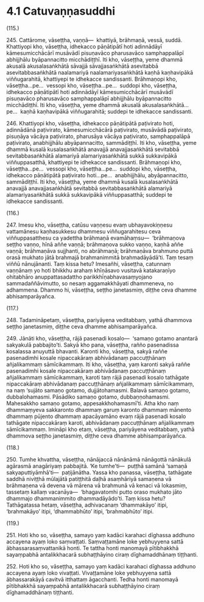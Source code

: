 

# 4.1 Catuvaṇṇasuddhi



(115.)

245\. Cattārome, vāseṭṭha, vaṇṇā—  khattiyā, brāhmaṇā, vessā, suddā. Khattiyopi kho, vāseṭṭha, idhekacco pāṇātipātī hoti adinnādāyī kāmesumicchācārī musāvādī pisuṇavāco pharusavāco samphappalāpī abhijjhālu byāpannacitto micchādiṭṭhī. Iti kho, vāseṭṭha, yeme dhammā akusalā akusalasaṅkhātā sāvajjā sāvajjasaṅkhātā asevitabbā asevitabbasaṅkhātā naalamariyā naalamariyasaṅkhātā kaṇhā kaṇhavipākā viññugarahitā, khattiyepi te idhekacce sandissanti. Brāhmaṇopi kho, vāseṭṭha…pe…  vessopi kho, vāseṭṭha…pe…  suddopi kho, vāseṭṭha, idhekacco pāṇātipātī hoti adinnādāyī kāmesumicchācārī musāvādī pisuṇavāco pharusavāco samphappalāpī abhijjhālu byāpannacitto micchādiṭṭhī. Iti kho, vāseṭṭha, yeme dhammā akusalā akusalasaṅkhātā…pe…  kaṇhā kaṇhavipākā viññugarahitā; suddepi te idhekacce sandissanti.

246\. Khattiyopi kho, vāseṭṭha, idhekacco pāṇātipātā paṭivirato hoti, adinnādānā paṭivirato, kāmesumicchācārā paṭivirato, musāvādā paṭivirato, pisuṇāya vācāya paṭivirato, pharusāya vācāya paṭivirato, samphappalāpā paṭivirato, anabhijjhālu abyāpannacitto, sammādiṭṭhī. Iti kho, vāseṭṭha, yeme dhammā kusalā kusalasaṅkhātā anavajjā anavajjasaṅkhātā sevitabbā sevitabbasaṅkhātā alamariyā alamariyasaṅkhātā sukkā sukkavipākā viññuppasatthā, khattiyepi te idhekacce sandissanti. Brāhmaṇopi kho, vāseṭṭha…pe…  vessopi kho, vāseṭṭha…pe…  suddopi kho, vāseṭṭha, idhekacco pāṇātipātā paṭivirato hoti…pe…  anabhijjhālu, abyāpannacitto, sammādiṭṭhī. Iti kho, vāseṭṭha, yeme dhammā kusalā kusalasaṅkhātā anavajjā anavajjasaṅkhātā sevitabbā sevitabbasaṅkhātā alamariyā alamariyasaṅkhātā sukkā sukkavipākā viññuppasatthā; suddepi te idhekacce sandissanti.

(116.)

247\. Imesu kho, vāseṭṭha, catūsu vaṇṇesu evaṃ ubhayavokiṇṇesu vattamānesu kaṇhasukkesu dhammesu viññugarahitesu ceva viññuppasatthesu ca yadettha brāhmaṇā evamāhaṃsu—  ‘brāhmaṇova seṭṭho vaṇṇo, hīnā aññe vaṇṇā; brāhmaṇova sukko vaṇṇo, kaṇhā aññe vaṇṇā; brāhmaṇāva sujjhanti, no abrāhmaṇā; brāhmaṇāva brahmuno puttā orasā mukhato jātā brahmajā brahmanimmitā brahmadāyādā’ti. Taṃ tesaṃ viññū nānujānanti. Taṃ kissa hetu? Imesañhi, vāseṭṭha, catunnaṃ vaṇṇānaṃ yo hoti bhikkhu arahaṃ khīṇāsavo vusitavā katakaraṇīyo ohitabhāro anuppattasadattho parikkhīṇabhavasaṃyojano sammadaññāvimutto, so nesaṃ aggamakkhāyati dhammeneva, no adhammena. Dhammo hi, vāseṭṭha, seṭṭho janetasmiṃ, diṭṭhe ceva dhamme abhisamparāyañca.

(117.)

248\. Tadamināpetaṃ, vāseṭṭha, pariyāyena veditabbaṃ, yathā dhammova seṭṭho janetasmiṃ, diṭṭhe ceva dhamme abhisamparāyañca.

249\. Jānāti kho, vāseṭṭha, rājā pasenadi kosalo—  ‘samaṇo gotamo anantarā sakyakulā pabbajito’ti. Sakyā kho pana, vāseṭṭha, rañño pasenadissa kosalassa anuyuttā bhavanti. Karonti kho, vāseṭṭha, sakyā raññe pasenadimhi kosale nipaccakāraṃ abhivādanaṃ paccuṭṭhānaṃ añjalikammaṃ sāmīcikammaṃ. Iti kho, vāseṭṭha, yaṃ karonti sakyā raññe pasenadimhi kosale nipaccakāraṃ abhivādanaṃ paccuṭṭhānaṃ añjalikammaṃ sāmīcikammaṃ, karoti taṃ rājā pasenadi kosalo tathāgate nipaccakāraṃ abhivādanaṃ paccuṭṭhānaṃ añjalikammaṃ sāmīcikammaṃ, na naṃ ‘sujāto samaṇo gotamo, dujjātohamasmi. Balavā samaṇo gotamo, dubbalohamasmi. Pāsādiko samaṇo gotamo, dubbaṇṇohamasmi. Mahesakkho samaṇo gotamo, appesakkhohamasmī’ti. Atha kho naṃ dhammaṃyeva sakkaronto dhammaṃ garuṃ karonto dhammaṃ mānento dhammaṃ pūjento dhammaṃ apacāyamāno evaṃ rājā pasenadi kosalo tathāgate nipaccakāraṃ karoti, abhivādanaṃ paccuṭṭhānaṃ añjalikammaṃ sāmīcikammaṃ. Imināpi kho etaṃ, vāseṭṭha, pariyāyena veditabbaṃ, yathā dhammova seṭṭho janetasmiṃ, diṭṭhe ceva dhamme abhisamparāyañca.

(118.)

250\. Tumhe khvattha, vāseṭṭha, nānājaccā nānānāmā nānāgottā nānākulā agārasmā anagāriyaṃ pabbajitā. ‘Ke tumhe’ti—  puṭṭhā samānā ‘samaṇā sakyaputtiyāmhā’ti—  paṭijānātha. Yassa kho panassa, vāseṭṭha, tathāgate saddhā niviṭṭhā mūlajātā patiṭṭhitā daḷhā asaṃhāriyā samaṇena vā brāhmaṇena vā devena vā mārena vā brahmunā vā kenaci vā lokasmiṃ, tassetaṃ kallaṃ vacanāya—  ‘bhagavatomhi putto oraso mukhato jāto dhammajo dhammanimmito dhammadāyādo’ti. Taṃ kissa hetu? Tathāgatassa hetaṃ, vāseṭṭha, adhivacanaṃ ‘dhammakāyo’ itipi, ‘brahmakāyo’ itipi, ‘dhammabhūto’ itipi, ‘brahmabhūto’ itipi.

(119.)

251\. Hoti kho so, vāseṭṭha, samayo yaṃ kadāci karahaci dīghassa addhuno accayena ayaṃ loko saṃvaṭṭati. Saṃvaṭṭamāne loke yebhuyyena sattā ābhassarasaṃvattanikā honti. Te tattha honti manomayā pītibhakkhā sayaṃpabhā antalikkhacarā subhaṭṭhāyino ciraṃ dīghamaddhānaṃ tiṭṭhanti.

252\. Hoti kho so, vāseṭṭha, samayo yaṃ kadāci karahaci dīghassa addhuno accayena ayaṃ loko vivaṭṭati. Vivaṭṭamāne loke yebhuyyena sattā ābhassarakāyā cavitvā itthattaṃ āgacchanti. Tedha honti manomayā pītibhakkhā sayaṃpabhā antalikkhacarā subhaṭṭhāyino ciraṃ dīghamaddhānaṃ tiṭṭhanti.



